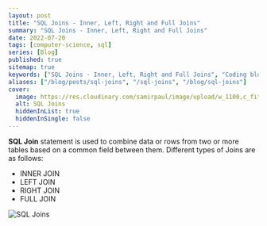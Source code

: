 ```yaml
---
layout: post
title: "SQL Joins - Inner, Left, Right and Full Joins"
summary: "SQL Joins - Inner, Left, Right and Full Joins"
date: 2022-07-20
tags: [computer-science, sql]
series: [Blog]
published: true
sitemap: true
keywords: ["SQL Joins - Inner, Left, Right and Full Joins", "Coding blog", "Computer Science"]
aliases: ["/blog/posts/sql-joins", "/sql-joins", "/blog/sql-joins"]
cover:
  image: https://res.cloudinary.com/samirpaul/image/upload/w_1100,c_fit,co_rgb:FFFFFF,l_text:Arial_75_bold:Types of SQL Joins/og-image.webp
  alt: SQL Joins
  hiddenInList: true
  hiddenInSingle: false
---
```



**SQL Join** statement is used to combine data or rows from two or more tables based on a common field between them. Different types of Joins are as follows: 

- INNER JOIN
- LEFT JOIN
- RIGHT JOIN
- FULL JOIN

![SQL Joins](https://user-images.githubusercontent.com/77569653/227738791-78897c64-4c15-4d6a-b75a-656c6a59a5d2.png)
